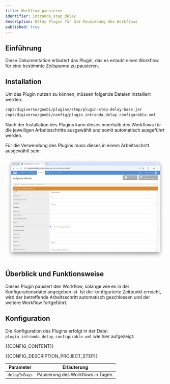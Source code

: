 ```yaml
---
title: Workflow pausieren
identifier: intranda_step_delay
description: Delay Plugin für die Pausierung des Workflows
published: true
---
```


## Einführung
Diese Dokumentation erläutert das Plugin, das es erlaubt einen Workflow für eine bestimmte Zeitspanne zu pausieren.

## Installation
Um das Plugin nutzen zu können, müssen folgende Dateien installiert werden:

```bash
/opt/digiverso/goobi/plugins/step/plugin-step-delay-base.jar
/opt/digiverso/goobi/config/plugin_intranda_delay_configurable.xml
```

Nach der Installation des Plugins kann dieses innerhalb des Workflows für die jeweiligen Arbeitsschritte ausgewählt und somit automatisch ausgeführt werden.

Für die Verwendung des Plugins muss dieses in einem Arbeitsschritt ausgewählt sein:

![Konfiguration des Arbeitsschritts für die Nutzung des Plugins](screen1_de.png)


## Überblick und Funktionsweise
Dieses Plugin pausiert den Workflow, solange wie es in der Konfigurationsdatei angegeben ist. Ist der konfigurierte Zeitpunkt erreicht, wird der betreffende Arbeitsschritt automatisch geschlossen und der weitere Workflow fortgeführt.

## Konfiguration
Die Konfiguration des Plugins erfolgt in der Datei `plugin_intranda_delay_configurable.xml` wie hier aufgezeigt:

{{CONFIG_CONTENT}}

{{CONFIG_DESCRIPTION_PROJECT_STEP}}

Parameter               | Erläuterung
------------------------|------------------------------------
`delayInDays`           | Pausierung des Workflows in Tagen. |